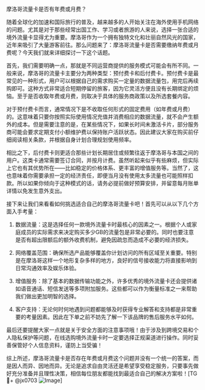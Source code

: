 摩洛哥流量卡是否有年费或月费？

随着全球化的加速和国际旅行的普及，越来越多的人开始关注在海外使用手机网络的问题。尤其是对于那些经常出国工作、学习或者旅游的人来说，选择一张合适的境外流量卡显得尤为重要。摩洛哥作为一个拥有独特文化和壮丽自然风光的国家，近年来吸引了大量游客前往。那么问题来了：摩洛哥流量卡是否需要缴纳年费或月费呢？今天我们就来详细探讨一下这个话题。

首先，我们需要明确一点，那就是不同运营商提供的服务模式可能会有所不同。一般来说，摩洛哥的流量卡主要分为两种类型：预付费卡和后付费卡。预付费卡是最常见的一种形式，用户可以根据自己的需求购买一定量的数据流量包，用完后再续购即可。这种方式非常适合短期停留的旅客，因为它灵活方便且没有长期绑定的烦恼。至于是否收取年费或月费，则取决于具体的服务商政策以及所选套餐内容。

对于预付费卡而言，通常情况下是不收取任何形式的固定费用（如年费或月费）的。这意味着只要你按照实际使用情况充值并消费相应的数据流量，就不会产生额外的成本。但是需要注意的是，在某些情况下，如果长时间未激活卡片，部分服务商可能会要求定期支付小额维护费以保持账户活跃状态。因此建议大家在购买前仔细阅读相关条款，并根据自身计划合理规划使用频率。

相比之下，后付费卡则更适合那些计划长期居住或频繁往返于摩洛哥与本国之间的用户。这类卡通常需要签订合同，并按月计费。虽然听起来似乎有些麻烦，但实际上它也有其优势所在——比如稳定的价格体系、更丰富的增值服务等。当然了，这也意味着你需要承担一定的经济责任，即便当月没有使用太多流量也可能照样扣款。所以如果你倾向于这种模式的话，请务必提前做好预算安排，并留意每月账单详情以免发生意外支出。

接下来让我们来看看如何挑选适合自己的摩洛哥流量卡吧！首先可以从以下几个方面入手考量：

1. 数据流量：这是选择任何一款境外流量卡时最核心的因素之一。根据个人或家庭成员的实际需求来决定购买多少GB的流量包是非常必要的。同时也要注意是否有超出限额后的额外收费机制，避免因疏忽而造成不必要的经济损失。
   
2. 网络覆盖范围：确保所选产品能够覆盖你计划访问的所有区域至关重要。特别是在摩洛哥这样一个地形复杂多样的地方，良好的信号接收能力将直接影响到日常沟通效率及娱乐体验。

3. 增值服务：除了基本的数据传输功能之外，许多优秀的境外流量卡还会提供诸如语音通话、短信发送等多项附加服务。这些都可以作为衡量标准之一来帮助我们做出更加明智的选择。

4. 客户支持：无论何时何地遇到问题都能够及时获得专业解答和支持都是非常重要的考量因素。因此在下单之前不妨先了解一下该品牌的售后服务水平如何。

最后还要提醒大家一点就是关于安全方面的注意事项哦！由于涉及到跨境交易和个人隐私保护等问题，在线选购境外流量卡时一定要选择正规渠道进行操作。同时妥善保管好个人信息资料，谨防上当受骗！

综上所述，摩洛哥流量卡是否存在年费或月费这个问题并没有一个统一的答案，而是因人而异、因地而异。无论是追求自由灵活还是希望享受稳定服务，只要事先做好充分准备并且理性决策，相信每位朋友都能找到最适合自己的解决方案啦！[TG💪+ @jx0703 ![Image](https://github.com/user-attachments/assets/dbca1d08-cadb-493c-b0ec-ad6f7a83f270)]